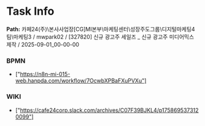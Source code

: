 # Task Info

**Path:** 카페24(주)\본사사업장\[CG]MI본부\마케팅센터\성장주도그룹\디지털마케팅4팀\마케팅3 / mwpark02 / [327820] 신규 광고주 세일즈 _ 신규 광고주 미디어믹스 제작 / 2025-09-01_00-00-00

### BPMN
- ["https://n8n-mi-015-web.hanpda.com/workflow/7OcwbXPBaFXuPVXu"]

### WIKI
- ["https://cafe24corp.slack.com/archives/C07F39BJKL4/p1758695373120099"]

